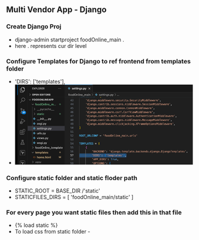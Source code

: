## Multi Vendor App - Django

### Create Django Proj
- django-admin startproject foodOnline_main .
- here . represents cur dir level

### Configure Templates for Django to ref frontend from templates folder
- 'DIRS': ['templates'],
- ![Alt text](readme_images/templates.png)

### Configure static folder and static floder path
- STATIC_ROOT = BASE_DIR /'static'
- STATICFILES_DIRS = [
    'foodOnline_main/static'
]

### For every page you want static files then add this in that file
- {% load static %}
- To load css from static folder  - 	<link href="{% static 'css/iconmoon.css'%}" rel="stylesheet">
